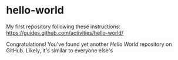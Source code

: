 hello-world
===========

My first repository following these instructions: https://guides.github.com/activities/hello-world/

Congratulations! You've found yet another *Hello World* repository on GitHub. Likely, it's similar to everyone else's
